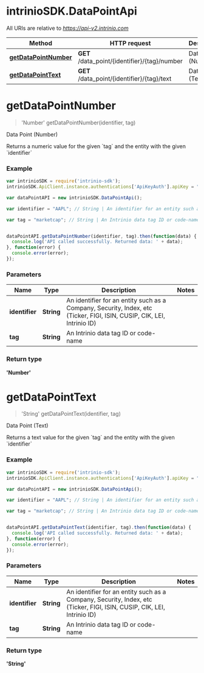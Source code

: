 # intrinioSDK.DataPointApi

All URIs are relative to *https://api-v2.intrinio.com*

Method | HTTP request | Description
------------- | ------------- | -------------
[**getDataPointNumber**](DataPointApi.md#getDataPointNumber) | **GET** /data_point/{identifier}/{tag}/number | Data Point (Number)
[**getDataPointText**](DataPointApi.md#getDataPointText) | **GET** /data_point/{identifier}/{tag}/text | Data Point (Text)


<a name="getDataPointNumber"></a>
# **getDataPointNumber**
> &#39;Number&#39; getDataPointNumber(identifier, tag)

Data Point (Number)

Returns a numeric value for the given &#x60;tag&#x60; and the entity with the given &#x60;identifier&#x60;

### Example
```javascript
var intrinioSDK = require('intrinio-sdk');
intrinioSDK.ApiClient.instance.authentications['ApiKeyAuth'].apiKey = "YOUR API KEY";

var dataPointAPI = new intrinioSDK.DataPointApi();

var identifier = "AAPL"; // String | An identifier for an entity such as a Company, Security, Index, etc (Ticker, FIGI, ISIN, CUSIP, CIK, LEI, Intrinio ID)

var tag = "marketcap"; // String | An Intrinio data tag ID or code-name


dataPointAPI.getDataPointNumber(identifier, tag).then(function(data) {
  console.log('API called successfully. Returned data: ' + data);
}, function(error) {
  console.error(error);
});
```

### Parameters

Name | Type | Description  | Notes
------------- | ------------- | ------------- | -------------
 **identifier** | **String**| An identifier for an entity such as a Company, Security, Index, etc (Ticker, FIGI, ISIN, CUSIP, CIK, LEI, Intrinio ID) | 
 **tag** | **String**| An Intrinio data tag ID or code-name | 

### Return type

**&#39;Number&#39;**

<a name="getDataPointText"></a>
# **getDataPointText**
> &#39;String&#39; getDataPointText(identifier, tag)

Data Point (Text)

Returns a text value for the given &#x60;tag&#x60; and the entity with the given &#x60;identifier&#x60;

### Example
```javascript
var intrinioSDK = require('intrinio-sdk');
intrinioSDK.ApiClient.instance.authentications['ApiKeyAuth'].apiKey = "YOUR API KEY";

var dataPointAPI = new intrinioSDK.DataPointApi();

var identifier = "AAPL"; // String | An identifier for an entity such as a Company, Security, Index, etc (Ticker, FIGI, ISIN, CUSIP, CIK, LEI, Intrinio ID)

var tag = "marketcap"; // String | An Intrinio data tag ID or code-name


dataPointAPI.getDataPointText(identifier, tag).then(function(data) {
  console.log('API called successfully. Returned data: ' + data);
}, function(error) {
  console.error(error);
});
```

### Parameters

Name | Type | Description  | Notes
------------- | ------------- | ------------- | -------------
 **identifier** | **String**| An identifier for an entity such as a Company, Security, Index, etc (Ticker, FIGI, ISIN, CUSIP, CIK, LEI, Intrinio ID) | 
 **tag** | **String**| An Intrinio data tag ID or code-name | 

### Return type

**&#39;String&#39;**

